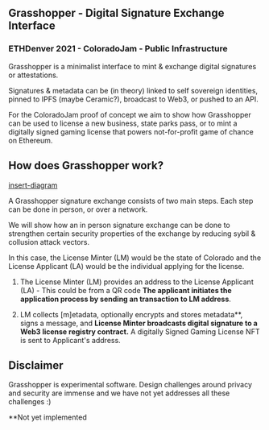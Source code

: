 ## Grasshopper - Digital Signature Exchange Interface 
### ETHDenver 2021  - ColoradoJam - Public Infrastructure 
Grasshopper is a minimalist interface to mint & exchange digital signatures or attestations.  

Signatures & metadata can be (in theory) linked to self sovereign identities, pinned to IPFS (maybe Ceramic?), broadcast to Web3, or pushed to an API. 

For the ColoradoJam proof of concept we aim to show how Grasshopper can be used to license a new business, state parks pass, or to mint a digitally signed gaming license that powers not-for-profit game of chance on Ethereum.  
 
## How does Grasshopper work? 
[insert-diagram](diagram-here)

A Grasshopper signature exchange consists of two main steps. Each step can be done in person, or over a network. 

We will show how an in person signature exchange can be done to strengthen certain security properties of the exchange by reducing sybil & collusion attack vectors.  

In this case, the License Minter (LM) would be the state of Colorado and the License Applicant (LA) would be the individual applying for the license.  

1) The License Minter (LM) provides an address to the License Applicant (LA) - This could be from a QR code **The applicant initiates the application process by sending an transaction to LM address**. 

2) LM collects [m]etadata, optionally encrypts and stores metadata**, signs a message, and **License Minter broadcasts digital signature to a Web3 license registry contract.** A digitally Signed Gaming License NFT is sent to Applicant's address. 

## Disclaimer
Grasshopper is experimental software. Design challenges around privacy and security are immense and we have not yet addresses all these challenges :) 


**Not yet implemented 


